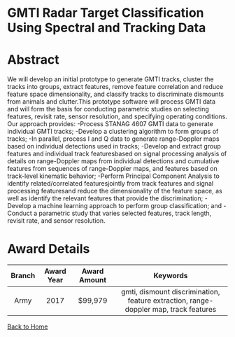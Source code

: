 
GMTI Radar Target Classification Using Spectral and Tracking Data
=================================================================

# Abstract


We will develop an initial prototype to generate GMTI tracks, cluster the tracks into groups, extract features, remove feature correlation and reduce feature space dimensionality, and classify tracks to discriminate dismounts from animals and clutter.This prototype software will process GMTI data and will form the basis for conducting parametric studies on selecting features, revisit rate, sensor resolution, and specifying operating conditions. Our approach provides: -Process STANAG 4607 GMTI data to generate individual GMTI tracks; -Develop a clustering algorithm to form groups of tracks; -In parallel, process I and Q data to generate range-Doppler maps based on individual detections used in tracks; -Develop and extract group features and individual track featuresbased on signal processing analysis of details on range-Doppler maps from individual detections and cumulative features from sequences of range-Doppler maps, and features based on track-level kinematic behavior; -Perform Principal Component Analysis to identify related/correlated featuresjointly from track features and signal processing featuresand reduce the dimensionality of the feature space, as well as identify the relevant features that provide the discrimination; -Develop a machine learning approach to perform group classification; and -Conduct a parametric study that varies selected features, track length, revisit rate, and sensor resolution.  

# Award Details

|Branch|Award Year|Award Amount|Keywords|
| :---: | :---: | :---: | :---: |
|Army|2017|$99,979|gmti, dismount discrimination, feature extraction, range-doppler map, track features|
  
  


[Back to Home](https://github.com/chrischow/dod_sbir_awards#1006)